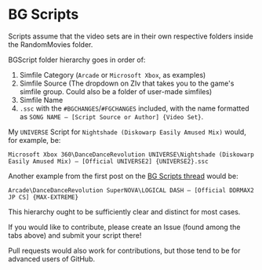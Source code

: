 # BG Scripts

Scripts assume that the video sets are in their own respective folders inside the RandomMovies folder. 

BGScript folder hierarchy goes in order of:
1. Simfile Category (`Arcade` or `Microsoft Xbox`, as examples)
2. Simfile Source (The dropdown on ZIv that takes you to the game's simfile group. Could also be a folder of user-made simfiles)
3. Simfile Name
4. `.ssc` with the `#BGCHANGES`/`#FGCHANGES` included, with the name formatted as `SONG NAME — [Script Source or Author] {Video Set}`.

My `UNIVERSE` Script for `Nightshade (Diskowarp Easily Amused Mix)` would, for example, be:

```
Microsoft Xbox 360\DanceDanceRevolution UNIVERSE\Nightshade (Diskowarp Easily Amused Mix) — [Official UNIVERSE2] {UNIVERSE2}.ssc
```

Another example from the first post on the [BG Scripts thread](https://zenius-i-vanisher.com/v5.2/thread?threadid=4519) would be:

```
Arcade\DanceDanceRevolution SuperNOVA\LOGICAL DASH — [Official DDRMAX2 JP CS] {MAX-EXTREME}
```

This hierarchy ought to be sufficiently clear and distinct for most cases.

If you would like to contribute, please create an Issue (found among the tabs above) and submit your script there!

Pull requests would also work for contributions, but those tend to be for advanced users of GitHub. 
